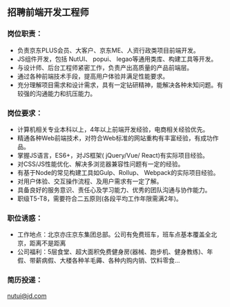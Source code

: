 ## 招聘前端开发工程师

### 岗位职责：
* 负责京东PLUS会员、大客户、京东ME、人资行政类项目前端开发。
* JS组件开发，包括 NutUI、 popui、 legao等通用类库、构建工具等开发。
* 与设计师、后台工程师紧密工作，负责产出高质量的产品前端层。
* 通过各种前端技术手段，提高用户体验并满足性能要求。
* 充分理解项目需求和设计需求，具有一定钻研精神，能解决各种未知问题。有较强的沟通能力和抗压能力。


### 岗位要求：
* 计算机相关专业本科以上，4年以上前端开发经验，电商相关经验优先。
* 精通各种Web前端技术，对符合Web标准的网站重构有丰富经验，有成功作品。
* 掌握JS语言，ES6+，对JS框架( jQuery/Vue/ React)有实际项目经验。
* 对CSS/JS性能优化、解决多浏览器兼容性问题有一定的经验。
* 有基于Node的常见构建工具如Gulp、Rollup、 Webpack的实际项目经验。
* 对用户体验、交互操作流程、及用户需求有一定了解。
* 具备良好的服务意识、责任心及学习能力、优秀的团队沟通与协作能力。
* 职级T5-T8，需要符合二五原则(各段平均工作年限需满2年)。


### 职位诱惑：
* 工作地点：北京亦庄京东集团总部。公司有免费班车，班车点基本覆盖全北京，距离不是距离
* 公司福利：5层食堂、超大面积免费健身房(器械、跑步机、健身教练)、年假、带薪病假、大楼各种羊毛薅、各种内购内销、饮料零食…


### 简历投递：

nutui@jd.com